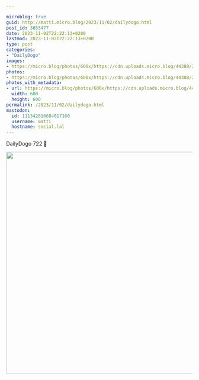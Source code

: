 ```yaml
---

microblog: true
guid: http://matti.micro.blog/2023/11/02/dailydogo.html
post_id: 3653477
date: 2023-11-02T22:22:13+0200
lastmod: 2023-11-02T22:22:13+0200
type: post
categories:
- "DailyDogo"
images:
- https://micro.blog/photos/600x/https://cdn.uploads.micro.blog/44388/2023/777faf913f394fe9a2efff209aab8824.jpg
photos:
- https://micro.blog/photos/600x/https://cdn.uploads.micro.blog/44388/2023/777faf913f394fe9a2efff209aab8824.jpg
photos_with_metadata:
- url: https://micro.blog/photos/600x/https://cdn.uploads.micro.blog/44388/2023/777faf913f394fe9a2efff209aab8824.jpg
  width: 600
  height: 600
permalink: /2023/11/02/dailydogo.html
mastodon:
  id: 111342816684017160
  username: matti
  hostname: social.lol
---
```

DailyDogo 722 🐶

<img src="https://micro.blog/photos/600x/https://blog.martin-haehnel.de/uploads/2023/777faf913f394fe9a2efff209aab8824.jpg" width="600" height="600" alt="" />
